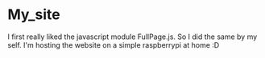 # My_site
I first really liked the javascript module FullPage.js. So I did the same by my self.
I'm hosting the website on a simple raspberrypi at home :D
